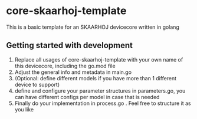 # core-skaarhoj-template

This is a basic template for an SKAARHOJ devicecore written in golang


## Getting started with development

1) Replace all usages of core-skaarhoj-template with your own name of this devicecore, including the go.mod file
2) Adjust the general info and metadata in main.go
3) (Optional: define different models if you have more than 1 different device to support)
4) define and configure your parameter structures in parameters.go, you can have different configs per model in case that is needed
5) Finally do your implementation in process.go . Feel free to structure it as you like
